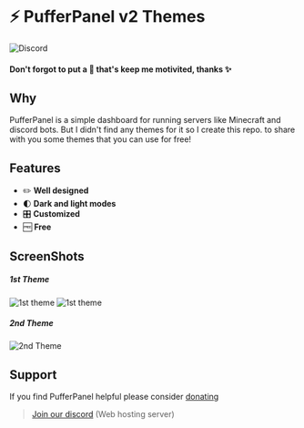 # ⚡ PufferPanel v2 Themes
![Discord](https://img.shields.io/discord/916564126950625280?label=discord&logo=discord&logoColor=white)
#### Don't forgot to put a 🌟 that's keep me motivited, thanks ✨

## Why

PufferPanel is a simple dashboard for running servers like Minecraft and discord bots. But I didn't find any themes for it so I create this repo. to share with you some themes that you can use for free!

## Features
* ✏️ **Well designed**
* 🌓 **Dark and light modes**
* 🎛 **Customized**
* 🆓 **Free**

## ScreenShots
##### 1st Theme
![1st theme](https://i.imgur.com/5u1c3Cq.png)
![1st theme](https://i.imgur.com/ijpcoeY.png)
##### 2nd Theme
![2nd Theme](https://i.imgur.com/wDt3mQ2.png)
## Support

If you find PufferPanel helpful please consider [donating](https://opencollective.com/pufferpanel)
> [Join our discord](https://discord.gg/Y3mG8KrdVS) (Web hosting server)
